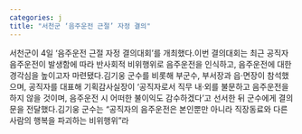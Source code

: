 ```yaml
---
categories: j
title: "서천군 ‘음주운전 근절’ 자정 결의"
---
```

서천군이 4일 ‘음주운전 근절 자정 결의대회’를 개최했다.이번 결의대회는 최근 공직자 음주운전이 발생함에 따라 반사회적 비위행위로 음주운전을 인식하고, 음주운전에 대한 경각심을 높이고자 마련됐다.김기웅 군수를 비롯해 부군수, 부서장과 읍·면장이 참석했으며, 공직자를 대표해 기획감사실장이 ‘공직자로서 직무 내·외를 불문하고 음주운전을 하지 않을 것이며, 음주운전 시 어떠한 불이익도 감수하겠다’고 선서한 뒤 군수에게 결의문을 전달했다.김기웅 군수는 “공직자의 음주운전은 본인뿐만 아니라 직장동료와 다른 사람의 행복을 파괴하는 비위행위”라